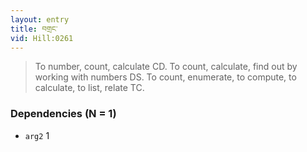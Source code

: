 ```yaml
---
layout: entry
title: བགྲང་
vid: Hill:0261
---
```

> To number, count, calculate CD\. To count, calculate, find out by working with numbers DS\. To count, enumerate, to compute, to calculate, to list, relate TC\.


### Dependencies (N = 1)
* `arg2` 1
